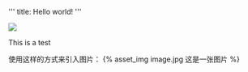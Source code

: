 '''
title: Hello world!
'''


![](./img_src/lab6_1.png)

This is a test

使用这样的方式来引入图片：
{% asset_img image.jpg 这是一张图片 %}